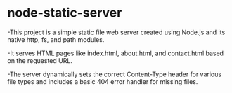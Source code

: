 # node-static-server

-This project is a simple static file web server created using Node.js and its native http, fs, and path modules.

-It serves HTML pages like index.html, about.html, and contact.html based on the requested URL.

-The server dynamically sets the correct Content-Type header for various file types and includes a basic 404 error handler for missing files.
